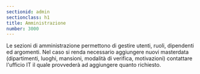 ```yaml
---
sectionid: admin
sectionclass: h1
title: Amministrazione
number: 3000
---
```

Le sezioni di amministrazione permettono di gestire utenti, ruoli, dipendenti ed argomenti.
Nel caso si renda necessario aggiungere nuovi masterdata (dipartimenti, luoghi, mansioni, modalità di verifica, motivazioni) contattare l'ufficio IT il quale provvederà ad aggiungere quanto richiesto.
